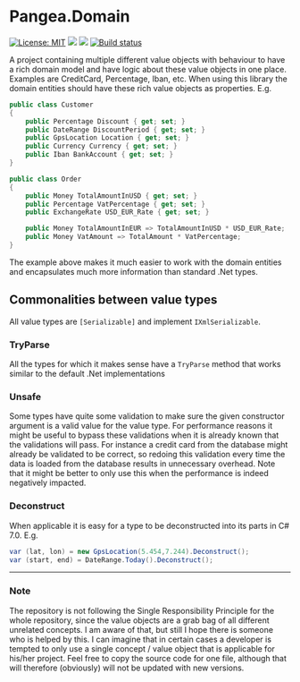 # Pangea.Domain

[![License: MIT](https://img.shields.io/badge/License-MIT-yellow.svg)](https://opensource.org/licenses/MIT) ![](https://img.shields.io/nuget/v/Pangea.Domain.svg) ![](https://img.shields.io/nuget/dt/Pangea.Domain.svg) [![Build status](https://ci.appveyor.com/api/projects/status/2d9iaivv4mafq9xv?svg=true)](https://ci.appveyor.com/project/rubenrorije/pangea-domain)

A project containing multiple different value objects with behaviour to have a rich domain model and have logic about these value objects in one place.
Examples are CreditCard, Percentage, Iban, etc. 
When using this library the domain entities should have these rich value objects as properties. 
E.g.

```csharp
public class Customer
{
	public Percentage Discount { get; set; }
	public DateRange DiscountPeriod { get; set; }
	public GpsLocation Location { get; set; }
	public Currency Currency { get; set; }
	public Iban BankAccount { get; set; }
}

public class Order
{
	public Money TotalAmountInUSD { get; set; }
	public Percentage VatPercentage { get; set; }
	public ExchangeRate USD_EUR_Rate { get; set; }

	public Money TotalAmountInEUR => TotalAmountInUSD * USD_EUR_Rate;
	public Money VatAmount => TotalAmount * VatPercentage;
}
````

The example above makes it much easier to work with the domain entities and encapsulates much more information than standard .Net types. 

## Commonalities between value types
All value types are `[Serializable]` and implement `IXmlSerializable`.
### TryParse
All the types for which it makes sense have a `TryParse` method that works similar to the default .Net implementations
### Unsafe
Some types have quite some validation to make sure the given constructor argument is a valid value for the value type. For performance reasons it might be useful to bypass these validations when it is already known that the validations will pass. For instance a credit card from the database might already be validated to be correct, so redoing this validation every time the data is loaded from the database results in unnecessary overhead. Note that it might be better to only use this when the performance is indeed negatively impacted.
### Deconstruct
When applicable it is easy for a type to be deconstructed into its parts in C# 7.0. E.g.
```csharp
var (lat, lon) = new GpsLocation(5.454,7.244).Deconstruct();
var (start, end) = DateRange.Today().Deconstruct();
```

----
### Note
The repository is not following the Single Responsibility Principle for the whole repository, since the value objects are a grab bag of all different unrelated concepts. I am aware of that, but still I hope there is someone who is helped by this. I can imagine that in certain cases a developer is tempted to only use a single concept / value object that is applicable for his/her project. Feel free to copy the source code for one file, although that will therefore (obviously) will not be updated with new versions.

